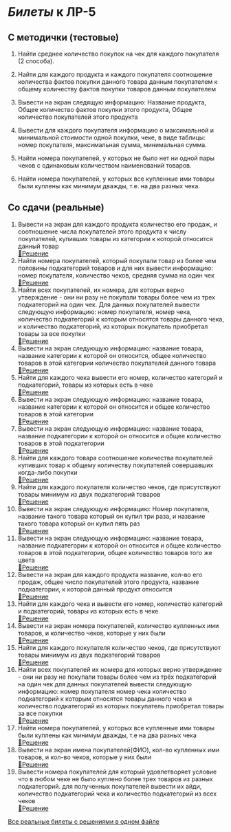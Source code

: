 # *Билеты* к ЛР-5

## С методички (тестовые)

1. Найти среднее количество покупок на чек для каждого покупателя (2 способа).

2. Найти для каждого продукта и каждого покупателя соотношение количества фактов покупки данного товара данным покупателем к общему количеству фактов покупки товаров данным покупателем

3. Вывести на экран следящую информацию: Название продукта, Общее количество фактов покупки этого продукта, Общее количество покупателей этого продукта

4. Вывести для каждого покупателя информацию о максимальной и минимальной стоимости одной покупки, чеке, в виде таблицы: номер покупателя, максимальная сумма, минимальная сумма.

5. Найти номера покупателей, у которых не было нет ни одной пары чеков с одинаковым количеством наименований товаров.

6. Найти номера покупателей, у которых все купленные ими товары были куплены как минимум дважды, т.е. на два разных чека.

## Со сдачи (реальные)

1. Вывести на экран для каждого продукта количество его продаж, и соотношение числа покупателей этого продукта к числу покупателей, купивших товары из категории к которой относится данный товар  
   [📄Решение](../Tickets/Real/R_01.sql)
2. Найти номера покупателей, который покупали товар из более чем половины подкатегорий товаров и для них вывести информацию: номер покупателя, количество чеков, средняя сумма на один чек  
   [📄Решение](../Tickets/Real/R_02.sql)
3. Найти всех покупателей, их номера, для которых верно утверждение - они ни разу не покупали товары более чем из трех подкатегорий на один чек. Для данных покупателей вывести следующую информацию: номер покупателя, номер чека, количество подкатегорий к которым относятся товары данного чека, и количество подкатегорий, из которых покупатель приобретал товары за все покупки  
   [📄Решение](../Tickets/Real/R_03.sql)
4. Вывести на экран следующую информацию: название товара, название категории к которой он относится, общее количество товаров в этой категории количество покупателей данного товара  
   [📄Решение](../Tickets/Real/R_04.sql)
5. Найти для каждого чека вывести его номер, количество категорий и подкатегорий, товары из которых есть в чеке  
   [📄Решение](../Tickets/Real/R_05.sql)
6. Вывести на экран следующую информацию: название товара, название категории к которой он относится и общее количество товаров в этой категории  
   [📄Решение](../Tickets/Real/R_06.sql)
7. Вывести на экран следующую информацию: название товара, название подкатегории к которой он относится и общее количество товаров в этой подкатегории  
   [📄Решение](../Tickets/Real/R_07.sql)
8. Найти для каждого товара соотношение количества покупателей купивших товар к общему количеству покупателей совершавших когда-либо покупки  
   [📄Решение](../Tickets/Real/R_08.sql)
9. Найти для каждого покупателя количество чеков, где присутствуют товары минимум из двух подкатегорий товаров  
   [📄Решение](../Tickets/Real/R_09.sql)
10. Вывести на экран следующую информацию: Номер покупателя, название такого товара который он купил три раза, и название такого товара который он купил пять раз  
    [📄Решение](../Tickets/Real/R_10.sql)
11. Вывести на экран следующую информацию: название товара, название подкатегории к которой он относится и общее количество товаров в этой подкатегории, общее количество товаров того же цвета  
    [📄Решение](../Tickets/Real/R_11.sql)
12. Вывести на экран для каждого продукта название, кол-во его продаж, общее число покупателей этого продукта, название подкатегории, к которой данный продукт относится  
    [📄Решение](../Tickets/Real/R_12.sql)
13. Найти для каждого чека и вывести его номер, количество категорий и подкатегорий, товары из которых есть в чеке  
    [📄Решение](../Tickets/Real/R_13.sql)
14. Вывести на экран номера покупателей, количество купленных ими товаров, и количество чеков, которые у них были  
    [📄Решение](../Tickets/Real/R_14.sql)
15. Найти для каждого покупателя количество чеков, где присутствуют товары минимум из двух подкатегорий товаров  
    [📄Решение](../Tickets/Real/R_15.sql)
16. Найти всех покупателей их номера для которых верно утверждение - они ни разу не покупали товары более чем из трёх подкатегорий на один чек для данных покупателей вывести следующую информацию: номер покупателя номер чека количество подкатегорий к которым относятся товары данного чека и количество подкатегорий из которых покупатель приобретал товары за все покупки  
    [📄Решение](../Tickets/Real/R_16.sql)
17. Найти номера покупателей, у которых все купленные ими товары были куплены как минимум дважды, т.е на два разных чека  
    [📄Решение](../Tickets/Real/R_17.sql)
18. Вывести на экран имена покупателей(ФИО), кол-во купленных ими товаров, и кол-во чеков, которые у них были  
    [📄Решение](../Tickets/Real/R_18.sql)
19. Вывести номера покупателей для который удовлетворяет условие что в любом чеке не было куплено более трех товаров из разных подкатегорий. для полученных покупателей вывести их айди, количество подкатегорий чека и количество подкатегорий из всех чеков  
    [📄Решение](../Tickets/Real/R_19.sql)

[Все реальные билеты с решениями в одном файле](Real/README.md)